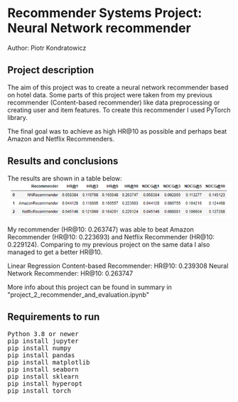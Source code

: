 # Recommender Systems Project: Neural Network recommender

Author: Piotr Kondratowicz

## Project description

The aim of this project was to create a neural network recommender based on hotel data.
Some parts of this project were taken from my previous recommender (Content-based recommender) like data preprocessing or creating user and item features.
To create this recommender I used PyTorch library.

The final goal was to achieve as high HR@10 as possible and perhaps beat Amazon and Netflix Recommenders.


## Results and conclusions
The results are shown in a table below:
![](img/results.png)

My recommender (HR@10: 0.263747) was able to beat Amazon Recommender (HR@10: 0.223693) and Netflix Recommender (HR@10: 0.229124).
Comparing to my previous project on the same data I also managed to get a better HR@10.

Linear Regression Content-based Recommender: HR@10: 0.239308
Neural Network Recommender: HR@10: 0.263747

More info about this project can be found in summary in "project_2_recommender_and_evaluation.ipynb"


## Requirements to run
<pre>
Python 3.8 or newer
pip install jupyter
pip install numpy
pip install pandas
pip install matplotlib
pip install seaborn
pip install sklearn
pip install hyperopt
pip install torch
</pre>
